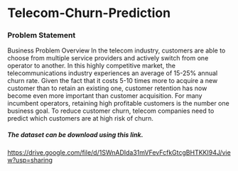 # Telecom-Churn-Prediction
### Problem Statement
Business Problem Overview
In the telecom industry, customers are able to choose from multiple service providers and actively switch from one operator to another. In this highly competitive market, the telecommunications industry experiences an average of 15-25% annual churn rate. Given the fact that it costs 5-10 times more to acquire a new customer than to retain an existing one, customer retention has now become even more important than customer acquisition.
For many incumbent operators, retaining high profitable customers is the number one business goal.
To reduce customer churn, telecom companies need to predict which customers are at high risk of churn.

##### The dataset can be download using this link. 
https://drive.google.com/file/d/1SWnADIda31mVFevFcfkGtcgBHTKKI94J/view?usp=sharing
